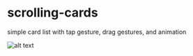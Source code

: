 # scrolling-cards
simple card list with tap gesture, drag gestures, and animation


![alt text](https://github.com/jadejamig/scrolling-cards/blob/34d680bca111d333cb4cb2fb63572bb9da457c92/scroll2.gif)
